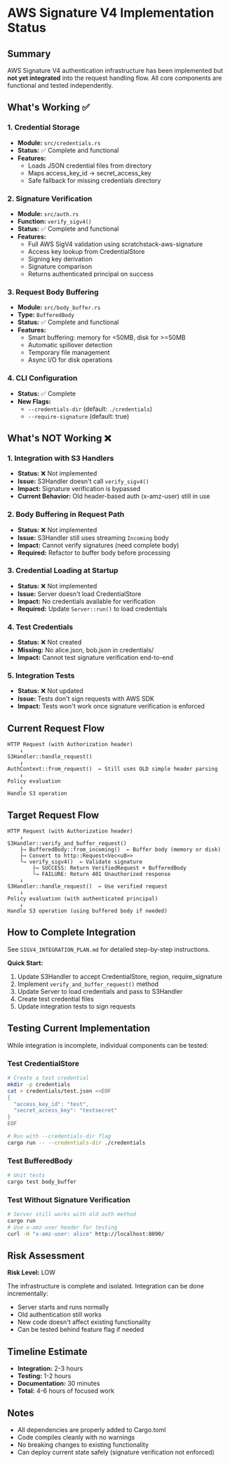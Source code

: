 # AWS Signature V4 Implementation Status

## Summary

AWS Signature V4 authentication infrastructure has been implemented but **not yet integrated** into the request handling flow. All core components are functional and tested independently.

## What's Working ✅

### 1. Credential Storage
- **Module:** `src/credentials.rs`
- **Status:** ✅ Complete and functional
- **Features:**
  - Loads JSON credential files from directory
  - Maps access_key_id → secret_access_key
  - Safe fallback for missing credentials directory

### 2. Signature Verification
- **Module:** `src/auth.rs`
- **Function:** `verify_sigv4()`
- **Status:** ✅ Complete and functional
- **Features:**
  - Full AWS SigV4 validation using scratchstack-aws-signature
  - Access key lookup from CredentialStore
  - Signing key derivation
  - Signature comparison
  - Returns authenticated principal on success

### 3. Request Body Buffering
- **Module:** `src/body_buffer.rs`
- **Type:** `BufferedBody`
- **Status:** ✅ Complete and functional
- **Features:**
  - Smart buffering: memory for <50MB, disk for >=50MB
  - Automatic spillover detection
  - Temporary file management
  - Async I/O for disk operations

### 4. CLI Configuration
- **Status:** ✅ Complete
- **New Flags:**
  - `--credentials-dir` (default: `./credentials`)
  - `--require-signature` (default: true)

## What's NOT Working ❌

### 1. Integration with S3 Handlers
- **Status:** ❌ Not implemented
- **Issue:** S3Handler doesn't call `verify_sigv4()`
- **Impact:** Signature verification is bypassed
- **Current Behavior:** Old header-based auth (x-amz-user) still in use

### 2. Body Buffering in Request Path
- **Status:** ❌ Not implemented
- **Issue:** S3Handler still uses streaming `Incoming` body
- **Impact:** Cannot verify signatures (need complete body)
- **Required:** Refactor to buffer body before processing

### 3. Credential Loading at Startup
- **Status:** ❌ Not implemented
- **Issue:** Server doesn't load CredentialStore
- **Impact:** No credentials available for verification
- **Required:** Update `Server::run()` to load credentials

### 4. Test Credentials
- **Status:** ❌ Not created
- **Missing:** No alice.json, bob.json in credentials/
- **Impact:** Cannot test signature verification end-to-end

### 5. Integration Tests
- **Status:** ❌ Not updated
- **Issue:** Tests don't sign requests with AWS SDK
- **Impact:** Tests won't work once signature verification is enforced

## Current Request Flow

```
HTTP Request (with Authorization header)
    ↓
S3Handler::handle_request()
    ↓
AuthContext::from_request()  ← Still uses OLD simple header parsing
    ↓
Policy evaluation
    ↓
Handle S3 operation
```

## Target Request Flow

```
HTTP Request (with Authorization header)
    ↓
S3Handler::verify_and_buffer_request()
    ├→ BufferedBody::from_incoming()  ← Buffer body (memory or disk)
    ├→ Convert to http::Request<Vec<u8>>
    └→ verify_sigv4()  ← Validate signature
        ├→ SUCCESS: Return VerifiedRequest + BufferedBody
        └→ FAILURE: Return 401 Unauthorized response
    ↓
S3Handler::handle_request()  ← Use verified request
    ↓
Policy evaluation (with authenticated principal)
    ↓
Handle S3 operation (using buffered body if needed)
```

## How to Complete Integration

See `SIGV4_INTEGRATION_PLAN.md` for detailed step-by-step instructions.

**Quick Start:**
1. Update S3Handler to accept CredentialStore, region, require_signature
2. Implement `verify_and_buffer_request()` method
3. Update Server to load credentials and pass to S3Handler
4. Create test credential files
5. Update integration tests to sign requests

## Testing Current Implementation

While integration is incomplete, individual components can be tested:

### Test CredentialStore
```bash
# Create a test credential
mkdir -p credentials
cat > credentials/test.json <<EOF
{
  "access_key_id": "test",
  "secret_access_key": "testsecret"
}
EOF

# Run with --credentials-dir flag
cargo run -- --credentials-dir ./credentials
```

### Test BufferedBody
```bash
# Unit tests
cargo test body_buffer
```

### Test Without Signature Verification
```bash
# Server still works with old auth method
cargo run
# Use x-amz-user header for testing
curl -H "x-amz-user: alice" http://localhost:8090/
```

## Risk Assessment

**Risk Level:** LOW

The infrastructure is complete and isolated. Integration can be done incrementally:
- Server starts and runs normally
- Old authentication still works
- New code doesn't affect existing functionality
- Can be tested behind feature flag if needed

## Timeline Estimate

- **Integration:** 2-3 hours
- **Testing:** 1-2 hours
- **Documentation:** 30 minutes
- **Total:** 4-6 hours of focused work

## Notes

- All dependencies are properly added to Cargo.toml
- Code compiles cleanly with no warnings
- No breaking changes to existing functionality
- Can deploy current state safely (signature verification not enforced)